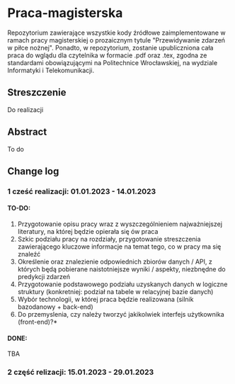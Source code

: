 # Praca-magisterska
Repozytorium zawierające wszystkie kody źródłowe zaimplementowane w ramach pracy magisterskiej o prozaicznym tytule "Przewidywanie zdarzeń w piłce nożnej". Ponadto, w repozytorium, zostanie upubliczniona cała praca do wglądu dla czytelnika w formacie .pdf oraz .tex, zgodna ze standardami obowiązującymi na Politechnice Wrocławskiej, na wydziale Informatyki i Telekomunikacji.
## Streszczenie
  Do realizacji 
## Abstract 
  To do
## Change log
### 1 cześć realizacji: 01.01.2023 - 14.01.2023 
#### TO-DO:
  1. Przygotowanie opisu pracy wraz z wyszczególnieniem najważniejszej literatury, na której będzie opierała się ów praca
  2. Szkic podziału pracy na rozdziały, przygotowanie streszczenia zawierającego kluczowe informacje na temat tego, co w pracy ma się znaleźć
  3. Określenie oraz znalezienie odpowiednich zbiorów danych / API, z których będą pobierane naistotniejsze wyniki / aspekty, niezbnędne do predykcji zdarzeń
  4. Przygotowanie podstawowego podziału uzyskanych danych w logiczne struktury (konkretniej: podział na tabele w relacyjnej bazie danych)
  5. Wybór technologii, w której praca będzie realizowana (silnik bazodanowy + back-end)
  6. Do przemyslenia, czy należy tworzyć jakikolwiek interfejs użytkownika (front-end)?*

#### DONE:
  TBA

### 2 część relizacji: 15.01.2023 - 29.01.2023
